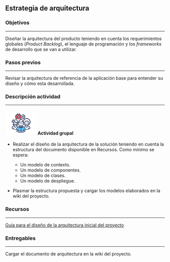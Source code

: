 ## Estrategia de arquitectura

### Objetivos

---
Diseñar la arquitectura del producto teniendo en cuenta los requerimientos globales (*Product Backlog*), el lenguaje de programación y los *frameworks* de desarrollo que se van a utilizar.

### Pasos previos
---

Revisar la arquitectura de referencia de la aplicación base para entender su diseño y cómo esta desarrollada.

### Descripción actividad

---

#### ![](./../../../assets/images/grupo.png) Actividad grupal

* Realizar el diseño de la arquitectura de la solución teniendo en cuenta la estructura del documento disponible en Recursos. Como mínimo se espera:
   * Un modelo de contexto.
   * Un modelo de componentes.
   * Un modelo de clases.
   * Un modelo de despliegue.

* Plasmar la estructura propuesta y cargar los modelos elaborados en la wiki del proyecto.


### Recursos 

---
[Guía para el diseño de la arquitectura inicial del proyecto](https://uniandes.sharepoint.com/:w:/s/mod/EfBEsRY9NyVBrHFgdGXuUqAB1-RWBwcxZD-FzlzbhevaFg?e=hw9YVE)


### Entregables

---
Cargar el documento de arquitectura en la wiki del proyecto.


